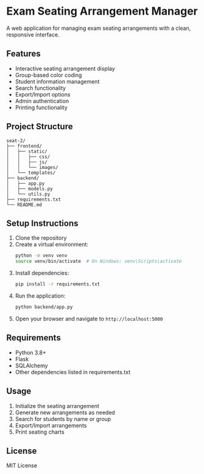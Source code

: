 # Exam Seating Arrangement Manager

A web application for managing exam seating arrangements with a clean, responsive interface.

## Features

- Interactive seating arrangement display
- Group-based color coding
- Student information management
- Search functionality
- Export/Import options
- Admin authentication
- Printing functionality

## Project Structure

```
seat-2/
├── frontend/
│   ├── static/
│   │   ├── css/
│   │   ├── js/
│   │   └── images/
│   └── templates/
├── backend/
│   ├── app.py
│   ├── models.py
│   └── utils.py
├── requirements.txt
└── README.md
```

## Setup Instructions

1. Clone the repository
2. Create a virtual environment:
   ```bash
   python -m venv venv
   source venv/bin/activate  # On Windows: venv\Scripts\activate
   ```
3. Install dependencies:
   ```bash
   pip install -r requirements.txt
   ```
4. Run the application:
   ```bash
   python backend/app.py
   ```
5. Open your browser and navigate to `http://localhost:5000`

## Requirements

- Python 3.8+
- Flask
- SQLAlchemy
- Other dependencies listed in requirements.txt

## Usage

1. Initialize the seating arrangement
2. Generate new arrangements as needed
3. Search for students by name or group
4. Export/Import arrangements
5. Print seating charts

## License

MIT License 